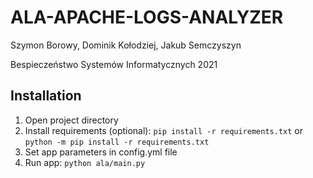 # ALA-APACHE-LOGS-ANALYZER

Szymon Borowy, Dominik Kołodziej, Jakub Semczyszyn

Bespieczeństwo Systemów Informatycznych
2021

## Installation

1. Open project directory
2. Install requirements (optional):
`pip install -r requirements.txt` or `python -m pip install -r requirements.txt`
3. Set app parameters in config.yml file
4. Run app:
`python ala/main.py`
